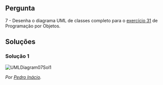## Pergunta

7 - Desenha o diagrama UML de classes completo para o
[exercício 31](../../problemas/03_poo.md#ex31) de Programação por Objetos.

## Soluções

### Solução 1

![UMLDiagram07Sol1](07.png)

*Por [Pedro Inácio](https://github.com/PmaiWoW).*